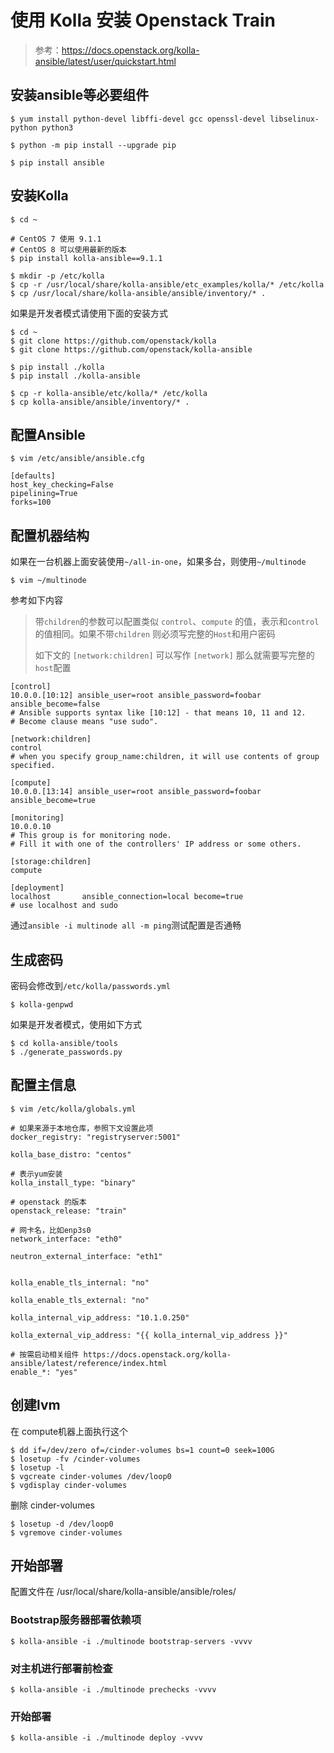 # 使用 Kolla 安装 Openstack Train

> 参考：https://docs.openstack.org/kolla-ansible/latest/user/quickstart.html

## 安装ansible等必要组件

```
$ yum install python-devel libffi-devel gcc openssl-devel libselinux-python python3

$ python -m pip install --upgrade pip

$ pip install ansible
```

## 安装Kolla

```
$ cd ~

# CentOS 7 使用 9.1.1 
# CentOS 8 可以使用最新的版本
$ pip install kolla-ansible==9.1.1

$ mkdir -p /etc/kolla
$ cp -r /usr/local/share/kolla-ansible/etc_examples/kolla/* /etc/kolla
$ cp /usr/local/share/kolla-ansible/ansible/inventory/* .

```

如果是开发者模式请使用下面的安装方式

```
$ cd ~
$ git clone https://github.com/openstack/kolla
$ git clone https://github.com/openstack/kolla-ansible

$ pip install ./kolla
$ pip install ./kolla-ansible

$ cp -r kolla-ansible/etc/kolla/* /etc/kolla
$ cp kolla-ansible/ansible/inventory/* .
```

## 配置Ansible

```
$ vim /etc/ansible/ansible.cfg
```

```
[defaults]
host_key_checking=False
pipelining=True
forks=100
```

## 配置机器结构

如果在一台机器上面安装使用`~/all-in-one`，如果多台，则使用`~/multinode`

```
$ vim ~/multinode
```

参考如下内容

> 带`children`的参数可以配置类似 `control`、`compute` 的值，表示和`control`的值相同。如果不带`children` 则必须写完整的`Host`和用户密码
>
> 如下文的
> `[network:children]` 可以写作 `[network]` 那么就需要写完整的`host`配置

```
[control]
10.0.0.[10:12] ansible_user=root ansible_password=foobar ansible_become=false
# Ansible supports syntax like [10:12] - that means 10, 11 and 12.
# Become clause means "use sudo".

[network:children]
control
# when you specify group_name:children, it will use contents of group specified.

[compute]
10.0.0.[13:14] ansible_user=root ansible_password=foobar ansible_become=true

[monitoring]
10.0.0.10
# This group is for monitoring node.
# Fill it with one of the controllers' IP address or some others.

[storage:children]
compute

[deployment]
localhost       ansible_connection=local become=true
# use localhost and sudo
```

通过`ansible -i multinode all -m ping`测试配置是否通畅

## 生成密码

密码会修改到`/etc/kolla/passwords.yml`

```
$ kolla-genpwd
```

如果是开发者模式，使用如下方式

```
$ cd kolla-ansible/tools
$ ./generate_passwords.py
```

## 配置主信息

```
$ vim /etc/kolla/globals.yml
```

```
# 如果来源于本地仓库，参照下文设置此项
docker_registry: "registryserver:5001"

kolla_base_distro: "centos"

# 表示yum安装
kolla_install_type: "binary"

# openstack 的版本
openstack_release: "train"

# 网卡名，比如enp3s0
network_interface: "eth0"

neutron_external_interface: "eth1"


kolla_enable_tls_internal: "no"

kolla_enable_tls_external: "no"

kolla_internal_vip_address: "10.1.0.250"

kolla_external_vip_address: "{{ kolla_internal_vip_address }}"

# 按需启动相关组件 https://docs.openstack.org/kolla-ansible/latest/reference/index.html
enable_*: "yes"
```

## 创建lvm

在 compute机器上面执行这个

```
$ dd if=/dev/zero of=/cinder-volumes bs=1 count=0 seek=100G
$ losetup -fv /cinder-volumes
$ losetup -l
$ vgcreate cinder-volumes /dev/loop0
$ vgdisplay cinder-volumes
```

删除 cinder-volumes

```
$ losetup -d /dev/loop0
$ vgremove cinder-volumes
```



## 开始部署

配置文件在 /usr/local/share/kolla-ansible/ansible/roles/


### Bootstrap服务器部署依赖项

```
$ kolla-ansible -i ./multinode bootstrap-servers -vvvv
```

### 对主机进行部署前检查

```
$ kolla-ansible -i ./multinode prechecks -vvvv
```

### 开始部署

```
$ kolla-ansible -i ./multinode deploy -vvvv
```


### 